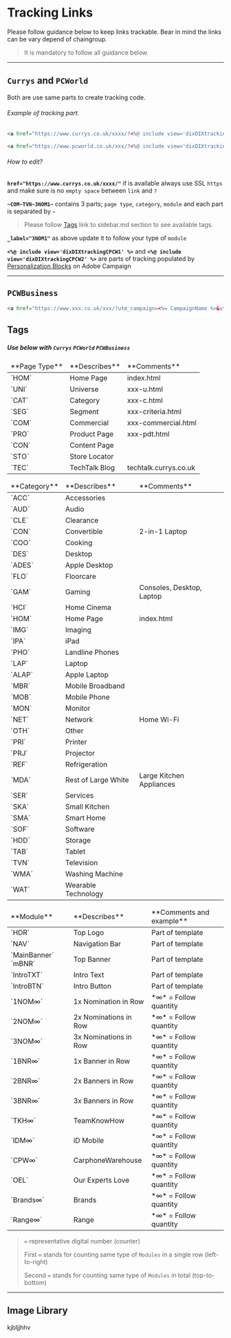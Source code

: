 # Tracking Links

Please follow guidance below to keep links trackable. Bear in mind the links can be vary depend of chaingroup.

> It is mandatory to follow all guidance below.



- - -



## `Currys` and `PCWorld`

Both are use same parts to create tracking code.

###### Example of tracking part.

``` HTML
<a href="https://www.currys.co.uk/xxxx/?<%@ include view='dixDIXtrackingCPCW1' %>~COM~TVN~3NOM1~<%@ include view='dixDIXtrackingCPCW2' %>" _label="3NOM1">

<a href="https://www.pcworld.co.uk/xxx/?<%@ include view='dixDIXtrackingCPCW1' %>~SEG~LAP~1BNR2~<%@ include view='dixDIXtrackingCPCW2' %>" _label="1BNR2">
```

###### How to edit?

**`href="https://www.currys.co.uk/xxxx/"`** if is available always use SSL `https` and make sure is no `empty space` between `link` and `?`

**`~COM~TVN~3NOM1~`** contains 3 parts; `page type`, `category`, `module` and each part is separated by `~`

> Please follow [Tags](tracking_links?id=tags) link to sidebar.md section to see available tags.

**`_label="3NOM1"`** as above update it to follow your type of `module`

**`<%@ include view='dixDIXtrackingCPCW1' %>`** and **`<%@ include view='dixDIXtrackingCPCW2' %>`** are parts of tracking populated by [Personalization Blocks](personalization_block) on Adobe Campaign


- - -



## `PCWBusiness`

``` HTML
<a href="https://www.xxx.co.uk/xxx/?utm_campaign=<%= CampaignName %>&utm_medium=email&utm_source=PCWB_wk<%= targetData.WeekNo %>&utm_term=<%= message.delivery.id %>&utm_content=1BNR1_OTH" _label="1BNR1_OTH">
```

## Tags

##### Use below with `Currys` `PCWorld` `PCWBusiness`

<table class="tweak hw">
  <thead>
    <tr>
      <td>**Page Type**</td>
      <td>**Describes**</td>
      <td>**Comments**</td>
    </tr>
  </thead>
  <tbody>
    <tr>
      <td>`HOM`</td>
      <td>Home Page</td>
      <td>index.html</td>
    </tr>
    <tr>
      <td>`UNI`</td>
      <td>Universe</td>
      <td>xxx-u.html</td>
    </tr>
    <tr>
      <td>`CAT`</td>
      <td>Category</td>
      <td>xxx-c.html</td>
    </tr>
    <tr>
      <td>`SEG`</td>
      <td>Segment</td>
      <td>xxx-criteria.html</td>
    </tr>
    <tr>
      <td>`COM`</td>
      <td>Commercial</td>
      <td>xxx-commercial.html</td>
    </tr>
    <tr>
      <td>`PRO`</td>
      <td>Product Page</td>
      <td>xxx-pdt.html</td>
    </tr>
    <tr>
      <td>`CON`</td>
      <td>Content Page</td>
    </tr>
    <tr>
      <td>`STO`</td>
      <td>Store Locator</td>
    </tr>
    <tr>
      <td>`TEC`</td>
      <td>TechTalk Blog</td>
      <td>techtalk.currys.co.uk</td>
    </tr>
  </tbody>
</table>

<table class="tweak hw">
  <thead>
    <tr>
      <td>**Category**</td>
      <td>**Describes**</td>
      <td>**Comments**</td>
    </tr>
  </thead>
  <tbody>
    <tr>
      <td>`ACC`</td>
      <td>Accessories</td>
    </tr>
    <tr>
      <td>`AUD`</td>
      <td>Audio</td>
    </tr>
    <tr>
      <td>`CLE`</td>
      <td>Clearance</td>
    </tr>
    <tr>
      <td>`CON`</td>
      <td>Convertible</td>
      <td>2-in-1 Laptop</td>
    </tr>
    <tr>
      <td>`COO`</td>
      <td>Cooking</td>
    </tr>
    <tr>
      <td>`DES`</td>
      <td>Desktop</td>
    </tr>
    <tr>
      <td>`ADES`</td>
      <td>Apple Desktop</td>
    </tr>
    <tr>
      <td>`FLO`</td>
      <td>Floorcare</td>
    </tr>
    <tr>
      <td>`GAM`</td>
      <td>Gaming</td>
      <td>Consoles, Desktop, Laptop</td>
    </tr>
    <tr>
      <td>`HCI`</td>
      <td>Home Cinema</td>
    </tr>
    <tr>
      <td>`HOM`</td>
      <td>Home Page</td>
      <td>index.html</td>
    </tr>
    <tr>
      <td>`IMG`</td>
      <td>Imaging</td>
    </tr>
    <tr>
      <td>`IPA`</td>
      <td>iPad</td>
    </tr>
    <tr>
      <td>`PHO`</td>
      <td>Landline Phones</td>
    </tr>
    <tr>
      <td>`LAP`</td>
      <td>Laptop</td>
    </tr>
    <tr>
      <td>`ALAP`</td>
      <td>Apple Laptop</td>
    </tr>
    <tr>
      <td>`MBR`</td>
      <td>Mobile Broadband</td>
    </tr>
    <tr>
      <td>`MOB`</td>
      <td>Mobile Phone</td>
    </tr>
    <tr>
      <td>`MON`</td>
      <td>Monitor</td>
    </tr>
    <tr>
      <td>`NET`</td>
      <td>Network</td>
      <td>Home Wi-Fi</td>
    </tr>
    <tr>
      <td>`OTH`</td>
      <td>Other</td>
    </tr>
    <tr>
      <td>`PRI`</td>
      <td>Printer</td>
    </tr>
    <tr>
      <td>`PRJ`</td>
      <td>Projector</td>
    </tr>
    <tr>
      <td>`REF`</td>
      <td>Refrigeration</td>
    </tr>
    <tr>
      <td>`MDA`</td>
      <td>Rest of Large White</td>
      <td>Large Kitchen Appliances</td>
    </tr>
    <tr>
      <td>`SER`</td>
      <td>Services</td>
    </tr>
    <tr>
      <td>`SKA`</td>
      <td>Small Kitchen</td>
    </tr>
    <tr>
      <td>`SMA`</td>
      <td>Smart Home</td>
    </tr>
    <tr>
      <td>`SOF`</td>
      <td>Software</td>
    </tr>
    <tr>
      <td>`HDD`</td>
      <td>Storage</td>
    </tr>
    <tr>
      <td>`TAB`</td>
      <td>Tablet</td>
    </tr>
    <tr>
      <td>`TVN`</td>
      <td>Television</td>
    </tr>
    <tr>
      <td>`WMA`</td>
      <td>Washing Machine</td>
    </tr>
    <tr>
      <td>`WAT`</td>
      <td>Wearable Technology</td>
    </tr>
  </tbody>
</table>

<table class="tweak style hw nbp">
  <thead>
    <tr>
      <td>**Module**</td>
      <td>**Describes**</td>
      <td>**Comments and example**</td>
    </tr>
  </thead>
  <tbody>
    <tr>
      <td>`HDR`</td>
      <td>Top Logo</td>
      <td>Part of template</td>
    </tr>
    <tr>
      <td>`NAV`</td>
      <td>Navigation Bar</td>
      <td>Part of template</td>
    </tr>
    <tr>
      <td>`MainBanner` `mBNR`</td>
      <td>Top Banner</td>
      <td>Part of template</td>
    </tr>
    <tr>
      <td>`IntroTXT`</td>
      <td>Intro Text</td>
      <td>Part of template</td>
    </tr>
    <tr>
      <td>`IntroBTN`</td>
      <td>Intro Button</td>
      <td>Part of template</td>
    </tr>
    <tr>
      <td>`1NOM∞`</td>
      <td>1x Nomination in Row</td>
      <td>*∞* = Follow quantity</td>
    </tr>
    <tr>
      <td>`2NOM∞`</td>
      <td>2x Nominations in Row</td>
      <td>*∞* = Follow quantity</td>
    </tr>
    <tr>
      <td>`3NOM∞`</td>
      <td>3x Nominations in Row</td>
      <td>*∞* = Follow quantity</td>
    </tr>
    <tr>
      <td>`1BNR∞`</td>
      <td>1x Banner in Row</td>
      <td>*∞* = Follow quantity</td>
    </tr>
    <tr>
      <td>`2BNR∞`</td>
      <td>2x Banners in Row</td>
      <td>*∞* = Follow quantity</td>
    </tr>
    <tr>
      <td>`3BNR∞`</td>
      <td>3x Banners in Row</td>
      <td>*∞* = Follow quantity</td>
    </tr>
    <tr>
      <td>`TKH∞`</td>
      <td>TeamKnowHow</td>
      <td>*∞* = Follow quantity</td>
    </tr>
    <tr>
      <td>`IDM∞`</td>
      <td>iD Mobile</td>
      <td>*∞* = Follow quantity</td>
    </tr>
    <tr>
      <td>`CPW∞`</td>
      <td>CarphoneWarehouse</td>
      <td>*∞* = Follow quantity</td>
    </tr>
    <tr>
      <td>`OEL`</td>
      <td>Our Experts Love</td>
      <td>*∞* = Follow quantity</td>
    </tr>
    <tr>
      <td>`Brands∞`</td>
      <td>Brands</td>
      <td>*∞* = Follow quantity</td>
    </tr>
    <tr>
      <td>`Range∞`</td>
      <td>Range</td>
      <td>*∞* = Follow quantity</td>
    </tr>
  </tbody>
</table>

> *`∞`* representative digital number (counter)
>
> First *`∞`* stands for counting same type of `Modules` in a single row (left-to-right)
>
> Second *`∞`* stands for counting same type of `Modules` in total (top-to-bottom)



- - -



## Image Library

kjbljjhhv
